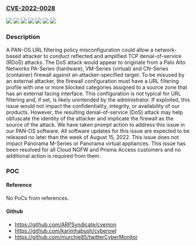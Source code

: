 ### [CVE-2022-0028](https://cve.mitre.org/cgi-bin/cvename.cgi?name=CVE-2022-0028)
![](https://img.shields.io/static/v1?label=Product&message=Cloud%20NGFW&color=blue)
![](https://img.shields.io/static/v1?label=Product&message=PAN-OS&color=blue)
![](https://img.shields.io/static/v1?label=Product&message=Prisma%20Access&color=blue)
![](https://img.shields.io/static/v1?label=Version&message=!%20All%20&color=brighgreen)
![](https://img.shields.io/static/v1?label=Version&message=2.1!%20All%20&color=brighgreen)
![](https://img.shields.io/static/v1?label=Version&message=8.1%3C%208.1.23-h1%20&color=brighgreen)
![](https://img.shields.io/static/v1?label=Vulnerability&message=CWE-406%20Insufficient%20Control%20of%20Network%20Message%20Volume%20(Network%20Amplification)&color=brighgreen)

### Description

A PAN-OS URL filtering policy misconfiguration could allow a network-based attacker to conduct reflected and amplified TCP denial-of-service (RDoS) attacks. The DoS attack would appear to originate from a Palo Alto Networks PA-Series (hardware), VM-Series (virtual) and CN-Series (container) firewall against an attacker-specified target. To be misused by an external attacker, the firewall configuration must have a URL filtering profile with one or more blocked categories assigned to a source zone that has an external facing interface. This configuration is not typical for URL filtering and, if set, is likely unintended by the administrator. If exploited, this issue would not impact the confidentiality, integrity, or availability of our products. However, the resulting denial-of-service (DoS) attack may help obfuscate the identity of the attacker and implicate the firewall as the source of the attack. We have taken prompt action to address this issue in our PAN-OS software. All software updates for this issue are expected to be released no later than the week of August 15, 2022. This issue does not impact Panorama M-Series or Panorama virtual appliances. This issue has been resolved for all Cloud NGFW and Prisma Access customers and no additional action is required from them.

### POC

#### Reference
No PoCs from references.

#### Github
- https://github.com/ARPSyndicate/cvemon
- https://github.com/karimhabush/cyberowl
- https://github.com/murchie85/twitterCyberMonitor

